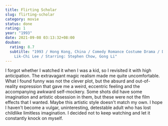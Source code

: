 ```yaml
---
title: Flirting Scholar
slug: flirting-scholar
category: movie
status: done
rating: 1
year: "1993"
date: 2021-09-08 03:13:32+08:00
douban:
  rating: 8.7
  subtitle: "1993 / Hong Kong, China / Comedy Romance Costume Drama / Directed by:
    Lik-Chi Lee / Starring: Stephen Chow, Gong Li"
---
```


I forgot whether I watched it when I was a kid, so I revisited it with high anticipation. The extravagant magic realism made me quite uncomfortable. What I found funny was not the clever plot, but the absurd and out-of-reality expression that gave me a weird, eccentric feeling and the accompanying awkward self-mockery. Some shots did have some imagination and artistic obsession in them, but these were not the film effects that I wanted. Maybe this artistic style doesn't match my own. I hope I haven't become a vulgar, uninteresting, detestable adult who has lost childlike limitless imagination. I decided not to keep watching and let it constantly knock on myself.
